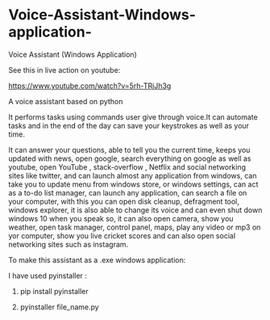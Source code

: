 # Voice-Assistant-Windows-application-
Voice Assistant (Windows Application)

See this in live action on youtube:

https://www.youtube.com/watch?v=5rh-TRjJh3g

A voice assistant based on python

It performs tasks using commands user give through voice.It can automate tasks and in the end of the day can save your keystrokes as well as your time.

It can answer your questions, able to tell you the current time, keeps you updated with news, open google, search everything on google as well as youtube, open YouTube , stack-overflow , Netflix and social networking sites like twitter, and can launch almost any application from windows, can take you to update menu from windows store, or windows settings, can act as a to-do list manager, can launch any application, can search a file on your computer, with this you can open disk cleanup, defragment tool, windows explorer, it is also able to change its voice and can even shut down windows 10 when you speak so, it can also open camera, show you weather, open task manager, control panel, maps, play any video or mp3 on yor computer, show you live cricket scores and can also open social networking sites such as instagram.

To make this assistant as a .exe windows application:

I have used pyinstaller :

1.  pip install pyinstaller

2. 	pyinstaller file_name.py



